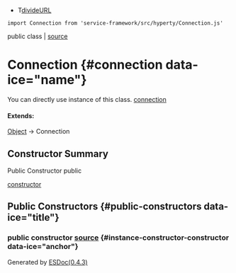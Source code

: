 -   <span class="kind-typedef" data-ice="kind">T</span><span
    data-ice="name"><span>[divideURL](../../../typedef/index.html#static-typedef-divideURL)</span></span>

</div>
<div class="content" data-ice="content">

<div class="header-notice">

<div class="import-path" data-ice="importPath">

``` {.prettyprint}
import Connection from 'service-framework/src/hyperty/Connection.js'
```

</div>

<span data-ice="access">public</span> <span data-ice="kind">class</span>
<span data-ice="source">|
<span>[source](../../../file/src/hyperty/Connection.js.html#lineNumber29)</span></span>

</div>

<div class="self-detail detail">

Connection {#connection data-ice="name"}
==========

<div class="instance-docs" data-ice="instanceDocs">

<span>You can directly use instance of this class.</span> <span
data-ice="instanceDoc"><span>[connection](../../../variable/index.html#static-variable-connection)</span></span>

</div>

<div class="flat-list" data-ice="extendsChain">

#### Extends:

<div>

<span>[Object](https://developer.mozilla.org/en-US/docs/Web/JavaScript/Reference/Global_Objects/Object)</span>
→ Connection

</div>

</div>

</div>

<div data-ice="constructorSummary">

Constructor Summary
-------------------

Public Constructor <span class="access" data-ice="access">public</span>
<span class="override" data-ice="override"></span>
<div>

<span
data-ice="name"><span>[constructor](../../../class/src/hyperty/Connection.js~Connection.html#instance-constructor-constructor)</span></span>

</div>

<div>

</div>

</div>

<div data-ice="constructorDetails">

Public Constructors {#public-constructors data-ice="title"}
-------------------

<div class="detail" data-ice="detail">

### <span class="access" data-ice="access">public</span> <span data-ice="name">constructor</span> <span class="right-info"> <span data-ice="source"><span>[source](../../../file/src/hyperty/Connection.js.html#lineNumber31)</span></span> </span> {#instance-constructor-constructor data-ice="anchor"}

<div data-ice="properties">

</div>

</div>

</div>

</div>

Generated by [ESDoc<span
data-ice="esdocVersion">(0.4.3)</span>](https://esdoc.org)
